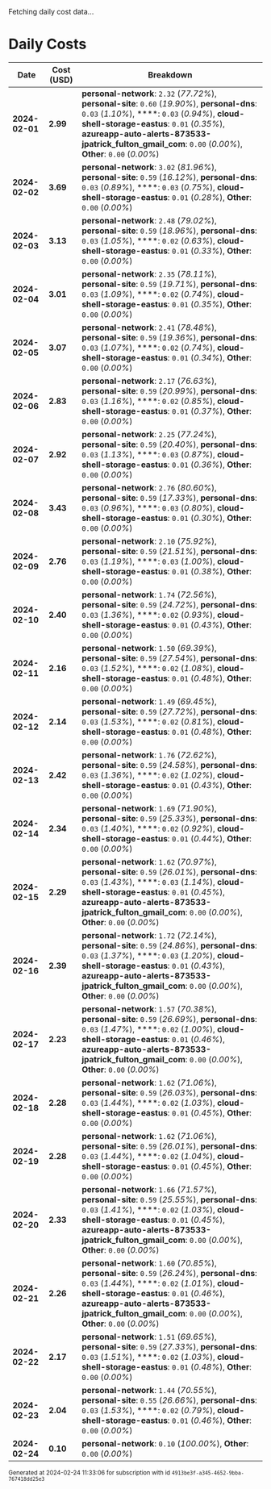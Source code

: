 Fetching daily cost data...
# Daily Costs

| Date | Cost (USD) | Breakdown |
|------|----------------|-----------|
| **2024-02-01** | **2.99** | **personal-network**: `2.32` (_77.72%_), **personal-site**: `0.60` (_19.90%_), **personal-dns**: `0.03` (_1.10%_), ****: `0.03` (_0.94%_), **cloud-shell-storage-eastus**: `0.01` (_0.35%_), **azureapp-auto-alerts-873533-jpatrick_fulton_gmail_com**: `0.00` (_0.00%_), **Other**: `0.00` (_0.00%_) |
| **2024-02-02** | **3.69** | **personal-network**: `3.02` (_81.96%_), **personal-site**: `0.59` (_16.12%_), **personal-dns**: `0.03` (_0.89%_), ****: `0.03` (_0.75%_), **cloud-shell-storage-eastus**: `0.01` (_0.28%_), **Other**: `0.00` (_0.00%_) |
| **2024-02-03** | **3.13** | **personal-network**: `2.48` (_79.02%_), **personal-site**: `0.59` (_18.96%_), **personal-dns**: `0.03` (_1.05%_), ****: `0.02` (_0.63%_), **cloud-shell-storage-eastus**: `0.01` (_0.33%_), **Other**: `0.00` (_0.00%_) |
| **2024-02-04** | **3.01** | **personal-network**: `2.35` (_78.11%_), **personal-site**: `0.59` (_19.71%_), **personal-dns**: `0.03` (_1.09%_), ****: `0.02` (_0.74%_), **cloud-shell-storage-eastus**: `0.01` (_0.35%_), **Other**: `0.00` (_0.00%_) |
| **2024-02-05** | **3.07** | **personal-network**: `2.41` (_78.48%_), **personal-site**: `0.59` (_19.36%_), **personal-dns**: `0.03` (_1.07%_), ****: `0.02` (_0.74%_), **cloud-shell-storage-eastus**: `0.01` (_0.34%_), **Other**: `0.00` (_0.00%_) |
| **2024-02-06** | **2.83** | **personal-network**: `2.17` (_76.63%_), **personal-site**: `0.59` (_20.99%_), **personal-dns**: `0.03` (_1.16%_), ****: `0.02` (_0.85%_), **cloud-shell-storage-eastus**: `0.01` (_0.37%_), **Other**: `0.00` (_0.00%_) |
| **2024-02-07** | **2.92** | **personal-network**: `2.25` (_77.24%_), **personal-site**: `0.59` (_20.40%_), **personal-dns**: `0.03` (_1.13%_), ****: `0.03` (_0.87%_), **cloud-shell-storage-eastus**: `0.01` (_0.36%_), **Other**: `0.00` (_0.00%_) |
| **2024-02-08** | **3.43** | **personal-network**: `2.76` (_80.60%_), **personal-site**: `0.59` (_17.33%_), **personal-dns**: `0.03` (_0.96%_), ****: `0.03` (_0.80%_), **cloud-shell-storage-eastus**: `0.01` (_0.30%_), **Other**: `0.00` (_0.00%_) |
| **2024-02-09** | **2.76** | **personal-network**: `2.10` (_75.92%_), **personal-site**: `0.59` (_21.51%_), **personal-dns**: `0.03` (_1.19%_), ****: `0.03` (_1.00%_), **cloud-shell-storage-eastus**: `0.01` (_0.38%_), **Other**: `0.00` (_0.00%_) |
| **2024-02-10** | **2.40** | **personal-network**: `1.74` (_72.56%_), **personal-site**: `0.59` (_24.72%_), **personal-dns**: `0.03` (_1.36%_), ****: `0.02` (_0.93%_), **cloud-shell-storage-eastus**: `0.01` (_0.43%_), **Other**: `0.00` (_0.00%_) |
| **2024-02-11** | **2.16** | **personal-network**: `1.50` (_69.39%_), **personal-site**: `0.59` (_27.54%_), **personal-dns**: `0.03` (_1.52%_), ****: `0.02` (_1.08%_), **cloud-shell-storage-eastus**: `0.01` (_0.48%_), **Other**: `0.00` (_0.00%_) |
| **2024-02-12** | **2.14** | **personal-network**: `1.49` (_69.45%_), **personal-site**: `0.59` (_27.72%_), **personal-dns**: `0.03` (_1.53%_), ****: `0.02` (_0.81%_), **cloud-shell-storage-eastus**: `0.01` (_0.48%_), **Other**: `0.00` (_0.00%_) |
| **2024-02-13** | **2.42** | **personal-network**: `1.76` (_72.62%_), **personal-site**: `0.59` (_24.58%_), **personal-dns**: `0.03` (_1.36%_), ****: `0.02` (_1.02%_), **cloud-shell-storage-eastus**: `0.01` (_0.43%_), **Other**: `0.00` (_0.00%_) |
| **2024-02-14** | **2.34** | **personal-network**: `1.69` (_71.90%_), **personal-site**: `0.59` (_25.33%_), **personal-dns**: `0.03` (_1.40%_), ****: `0.02` (_0.92%_), **cloud-shell-storage-eastus**: `0.01` (_0.44%_), **Other**: `0.00` (_0.00%_) |
| **2024-02-15** | **2.29** | **personal-network**: `1.62` (_70.97%_), **personal-site**: `0.59` (_26.01%_), **personal-dns**: `0.03` (_1.43%_), ****: `0.03` (_1.14%_), **cloud-shell-storage-eastus**: `0.01` (_0.45%_), **azureapp-auto-alerts-873533-jpatrick_fulton_gmail_com**: `0.00` (_0.00%_), **Other**: `0.00` (_0.00%_) |
| **2024-02-16** | **2.39** | **personal-network**: `1.72` (_72.14%_), **personal-site**: `0.59` (_24.86%_), **personal-dns**: `0.03` (_1.37%_), ****: `0.03` (_1.20%_), **cloud-shell-storage-eastus**: `0.01` (_0.43%_), **azureapp-auto-alerts-873533-jpatrick_fulton_gmail_com**: `0.00` (_0.00%_), **Other**: `0.00` (_0.00%_) |
| **2024-02-17** | **2.23** | **personal-network**: `1.57` (_70.38%_), **personal-site**: `0.59` (_26.69%_), **personal-dns**: `0.03` (_1.47%_), ****: `0.02` (_1.00%_), **cloud-shell-storage-eastus**: `0.01` (_0.46%_), **azureapp-auto-alerts-873533-jpatrick_fulton_gmail_com**: `0.00` (_0.00%_), **Other**: `0.00` (_0.00%_) |
| **2024-02-18** | **2.28** | **personal-network**: `1.62` (_71.06%_), **personal-site**: `0.59` (_26.03%_), **personal-dns**: `0.03` (_1.44%_), ****: `0.02` (_1.03%_), **cloud-shell-storage-eastus**: `0.01` (_0.45%_), **Other**: `0.00` (_0.00%_) |
| **2024-02-19** | **2.28** | **personal-network**: `1.62` (_71.06%_), **personal-site**: `0.59` (_26.01%_), **personal-dns**: `0.03` (_1.44%_), ****: `0.02` (_1.04%_), **cloud-shell-storage-eastus**: `0.01` (_0.45%_), **Other**: `0.00` (_0.00%_) |
| **2024-02-20** | **2.33** | **personal-network**: `1.66` (_71.57%_), **personal-site**: `0.59` (_25.55%_), **personal-dns**: `0.03` (_1.41%_), ****: `0.02` (_1.03%_), **cloud-shell-storage-eastus**: `0.01` (_0.45%_), **azureapp-auto-alerts-873533-jpatrick_fulton_gmail_com**: `0.00` (_0.00%_), **Other**: `0.00` (_0.00%_) |
| **2024-02-21** | **2.26** | **personal-network**: `1.60` (_70.85%_), **personal-site**: `0.59` (_26.24%_), **personal-dns**: `0.03` (_1.44%_), ****: `0.02` (_1.01%_), **cloud-shell-storage-eastus**: `0.01` (_0.46%_), **azureapp-auto-alerts-873533-jpatrick_fulton_gmail_com**: `0.00` (_0.00%_), **Other**: `0.00` (_0.00%_) |
| **2024-02-22** | **2.17** | **personal-network**: `1.51` (_69.65%_), **personal-site**: `0.59` (_27.33%_), **personal-dns**: `0.03` (_1.51%_), ****: `0.02` (_1.03%_), **cloud-shell-storage-eastus**: `0.01` (_0.48%_), **Other**: `0.00` (_0.00%_) |
| **2024-02-23** | **2.04** | **personal-network**: `1.44` (_70.55%_), **personal-site**: `0.55` (_26.66%_), **personal-dns**: `0.03` (_1.53%_), ****: `0.02` (_0.79%_), **cloud-shell-storage-eastus**: `0.01` (_0.46%_), **Other**: `0.00` (_0.00%_) |
| **2024-02-24** | **0.10** | **personal-network**: `0.10` (_100.00%_), **Other**: `0.00` (_0.00%_) |


<sup>Generated at 2024-02-24 11:33:06 for subscription with id `4913be3f-a345-4652-9bba-767418dd25e3`</sup>
